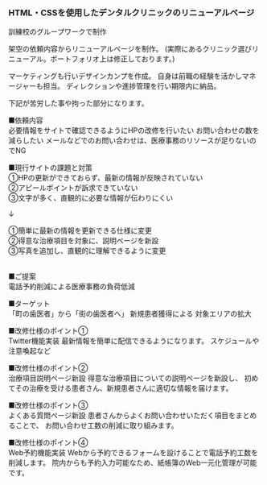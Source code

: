 <h3>HTML・CSSを使用したデンタルクリニックのリニューアルページ</h3>
訓練校のグループワークで制作

架空の依頼内容からリニューアルページを制作。
(実際にあるクリニック選びリニューアル。ポートフォリオ上は修正しております。)

マーケティングも行いデザインカンプを作成。
自身は前職の経験を活かしマネージャーも担当。
ディレクションや進捗管理を行い期限内に納品。

下記が苦労した事や拘った部分になります。

■依頼内容<br>
必要情報をサイトで確認できるようにHPの改修を行いたい
お問い合わせの数を減らしたい
メールなどでのお問い合わせは、医療事務のリソースが足りないのでNG

■現行サイトの課題と対策<br>
①HPの更新ができておらず、最新の情報が反映されていない<br>
②アピールポイントが訴求できていない<br>
③文字が多く、直観的に必要な情報が伝わりにくい<br>

↓

①簡単に最新の情報を更新できる仕様に変更<br>
②得意な治療項目を対象に、説明ページを新設<br>
③写真を追加し、直観的に理解できるように変更<br><br>

■ご提案<br>
電話予約削減による医療事務の負荷低減

■ターゲット<br>
「町の歯医者」から「街の歯医者へ」
新規患者獲得による 対象エリアの拡大

■改修仕様のポイント①<br>
Twitter機能実装
最新情報を簡単に配信できるようになります。
スケジュールや注意喚起など

■改修仕様のポイント②<br>
治療項目説明ページ新設
得意な治療項目についての説明ページを新設し、
初めてその治療を受ける患者さん、新規患者さんに適切な情報を届けます。

■改修仕様のポイント③<br>
よくある質問ページ新設
患者さんからよくお問い合わせいただく項目をまとめることで、
お問い合わせ工数の削減に取り組みます。

■改修仕様のポイント④<br>
Web予約機能実装
Webから予約できるフォームを設けることで電話予約工数を削減します。
院内からも予約入力可能なため、紙帳簿のWeb一元化管理が可能です。
